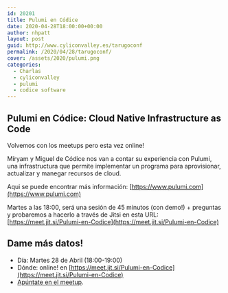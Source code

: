 ```yaml
---
id: 20201
title: Pulumi en Códice
date: 2020-04-28T18:00:00+00:00
author: nhpatt
layout: post
guid: http://www.cyliconvalley.es/tarugoconf
permalink: /2020/04/28/tarugoconf/
cover: /assets/2020/pulumi.png
categories:
  - Charlas
  - cyliconvalley
  - pulumi
  - codice software
---
```


## Pulumi en Códice: Cloud Native Infrastructure as Code

Volvemos con los meetups pero esta vez online!

Míryam y Miguel de Códice nos van a contar su experiencia con Pulumi, una infrastructura que permite implementar un programa para
aprovisionar, actualizar y manegar recursos de cloud.

Aqui se puede encontrar más información: [https://www.pulumi.com](https://www.pulumi.com)

Martes a las 18:00, será una sesión de 45 minutos (con demo!) + preguntas y probaremos a hacerlo a través de Jitsi en esta URL: [https://meet.jit.si/Pulumi-en-Codice](https://meet.jit.si/Pulumi-en-Codice)

## Dame más datos!

* Día: Martes 28 de Abril (18:00-19:00)
* Dónde: online! en [https://meet.jit.si/Pulumi-en-Codice](https://meet.jit.si/Pulumi-en-Codice)
* [Apúntate en el meetup](https://www.meetup.com/es-ES/Cylicon-Valley/events/270213757/).

